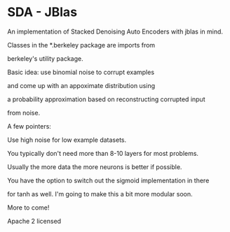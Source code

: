 SDA - JBlas
=========================


An implementation of Stacked Denoising Auto Encoders with jblas in mind.

Classes in the *.berkeley package are imports from 

berkeley's utility package.

Basic idea: use binomial noise to corrupt examples

and come up with an appoximate distribution using 

a probability approximation based on reconstructing corrupted input

from noise.

A few pointers:

Use high noise for low example datasets.


You typically don't need more than 8-10 layers for most problems.

Usually the more data the more neurons is better if possible.

You have the option to switch out the sigmoid implementation in there

for tanh as well. I'm going to make this a bit more modular soon.

More to come!


Apache 2 licensed
